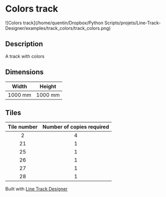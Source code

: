 # Colors track

![Colors track](/home/quentin/Dropbox/Python Scripts/projets/Line-Track-Designer/examples/track_colors/track_colors.png)

## Description

A track with colors

## Dimensions
Width | Height
:---: | :---:
1000 mm | 1000 mm

## Tiles
Tile number | Number of copies required
:---: | :---:
2 | 4
21 | 1
25 | 1
26 | 1
27 | 1
28 | 1

Built with [Line Track Designer](https://github.com/Quentin18/Line-Track-Designer)
